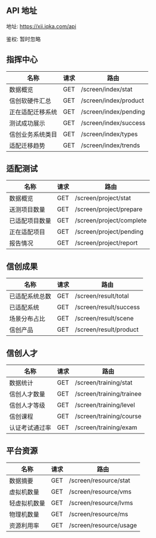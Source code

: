 ## API 地址

地址: https://xii.iqka.com/api

鉴权: 暂时忽略

## 指挥中心

| 名称             | 请求 | 路由                  |
| ---------------- | ---- | --------------------- |
| 数据概览         | GET  | /screen/index/stat    |
| 信创软硬件汇总   | GET  | /screen/index/product |
| 正在适配迁移系统 | GET  | /screen/index/pending |
| 测试成功展示     | GET  | /screen/index/success |
| 信创业务系统类目 | GET  | /screen/index/types   |
| 适配迁移趋势     | GET  | /screen/index/trends  |

## 适配测试

| 名称           | 请求 | 路由                     |
| -------------- | ---- | ------------------------ |
| 数据概览       | GET  | /screen/project/stat     |
| 送测项目数量   | GET  | /screen/project/prepare  |
| 已适配项目数量 | GET  | /screen/project/complete |
| 正在适配项目   | GET  | /screen/project/pending  |
| 报告情况       | GET  | /screen/project/report   |

## 信创成果

| 名称           | 请求 | 路由                   |
| -------------- | ---- | ---------------------- |
| 已适配系统总数 | GET  | /screen/result/total   |
| 已适配系统     | GET  | /screen/result/success |
| 场景分布占比   | GET  | /screen/result/scene   |
| 信创产品       | GET  | /screen/result/product |

## 信创人才

| 名称           | 请求 | 路由                     |
| -------------- | ---- | ------------------------ |
| 数据统计       | GET  | /screen/training/stat    |
| 信创人才数量   | GET  | /screen/training/trainee |
| 信创人才等级   | GET  | /screen/training/level   |
| 信创课程       | GET  | /screen/training/course  |
| 认证考试通过率 | GET  | /screen/training/exam    |

## 平台资源

| 名称         | 请求 | 路由                   |
| ------------ | ---- | ---------------------- |
| 数据摘要     | GET  | /screen/resource/stat  |
| 虚拟机数量   | GET  | /screen/resource/vms   |
| 轻虚拟机数量 | GET  | /screen/resource/lvms  |
| 物理机数量   | GET  | /screen/resource/ms    |
| 资源利用率   | GET  | /screen/resource/usage |
